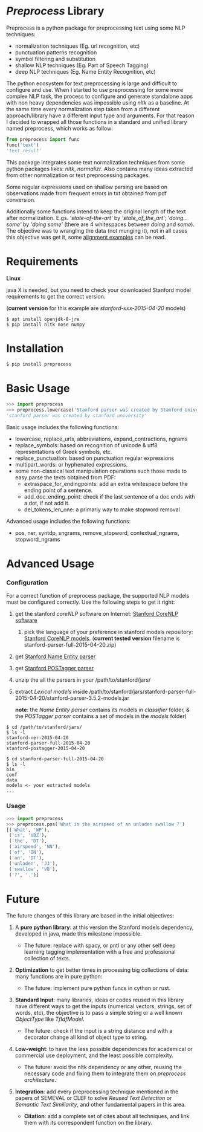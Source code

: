 # _Preprocess_ Library

Preprocess is a python package for preprocessing text using some NLP techniques:

* normalization techniques (Eg. url recognition, etc)
* punctuation patterns recognition
* symbol filtering and substitution
* shallow NLP techniques (Eg. Part of Speech Tagging)
* deep NLP techniques (Eg. Name Entity Recognition, etc)

The python ecosystem for text preprocessing is large and difficult to configure and use. When I started to use preprocessing for some more complex NLP task, the process to configure and generate standalone apps with non heavy dependencies was impossible using _nltk_ as a baseline. At the same time every normalization step taken from a different approach/library have a different input type and arguments. For that reason I decided to wrapped all those functions in a standard and unified library named preprocess, which works as follow:

```python
from preprocess import func
func('text')
'text_result'
```

This package integrates some text normalization techniques from some python packages likes: _nltk_, _normalizr_. Also contains many ideas extracted from other normalization or text preprocessing packages.

Some regular expressions used on shallow parsing are based on observations made from frequent errors in txt obtained from pdf conversion.

Additionally some functions intend to keep the original length of the text after normalization. E.gs. _'state-of-the-art'_ by _'state\_of\_the\_art'_; _'doing... some'_ by _'doing    some'_ (there are 4 whitespaces between _doing_ and _some_).  The objective was to wrangling the data (not munging it), not in all cases this objective was get it, some [alignment examples](https://github.com/sorice/2017paraphrasebsent/02.2-Jaccard-Align-Preproc-to-Original-Sent.ipynb) can be read.

# Requirements

__Linux__

java X is needed, but you need to check your downloaded Stanford model requirements to get the correct version.

(__current version__ for this example are _stanford-xxx-2015-04-20_ models)

```
$ apt install openjdk-8-jre
$ pip install nltk nose numpy
```



# Installation

```
$ pip install preprocess
```

# Basic Usage

```python
>>> import preprocess
>>> preprocess.lowercase('Stanford parser was created by Stanford University')
'stanford parser was created by stanford university'
```

Basic usage includes the following functions:

* lowercase, replace_urls, abbreviations, expand_contractions, ngrams
* replace_symbols: based on recognition of unicode & utf8 representations of Greek symbols, etc. 
* replace_punctuation: based on punctuation regular expressions
* multipart_words: or hyphenated expressions.
* some non-classical text manipulation operations such those made to easy parse the texts obtained from PDF:
  * extraspace_for_endingpoints: add an extra whitespace before the ending point of a sentence.
  * add_doc_ending_point: check if the last sentence of a doc ends with a dot, if not add it.
  * del_tokens_len_one: a primariy way to make stopword removal

Advanced usage includes the following functions:

* pos, ner, syntdp, sngrams, remove_stopword, contextual_ngrams, stopword_ngrams

# Advanced Usage 

### Configuration

For a correct function of preprocess package, the supported NLP models must be configured correctly. Use the following steps to get it right:

1. get the stanford _coreNLP_ software on Internet: [Stanford CoreNLP software](https://stanfordnlp.github.io/CoreNLP/download.html)
   1. pick the language of your preference in stanford models repository: [Stanford CoreNLP models](http://nlp.stanford.edu/software/). (**current tested version** filename is stanford-parser-full-2015-04-20.zip)

2. get [Stanford Name Entity parser](http://nlp.stanford.edu/software/stanford-ner-2015-04-20.zip)

3. get [Stanford POSTagger parser](http://nlp.stanford.edu/software/stanford-postagger-full-2015-04-20.zip)

4. unzip the all the parsers in your /path/to/stanford/jars/

5. extract _Lexical models_ inside /path/to/stanford/jars/stanford-parser-full-2015-04-20/stanford-parser-3.5.2-models.jar

   __note__: the _Name Entity parser_ contains its models in _classifier_ folder, & the _POSTagger parser_ contains a set of models in the _models_ folder)

```
$ cd /path/to/stanford/jars/
$ ls -l
stanford-ner-2015-04-20
stanford-parser-full-2015-04-20
stanford-postagger-2015-04-20
```

```
$ cd stanford-parser-full-2015-04-20
$ ls -l
bin
conf
data
models <- your extracted models
...
```

### Usage

```python
>>> import preprocess
>>> preprocess.pos('What is the airspeed of an unladen swallow ?')
[('What', 'WP'),
 ('is', 'VBZ'),
 ('the', 'DT'),
 ('airspeed', 'NN'),
 ('of', 'IN'),
 ('an', 'DT'),
 ('unladen', 'JJ'),
 ('swallow', 'VB'),
 ('?', '.')]
```

# Future

The future changes of this library are based in the initial objectives:

1. A __pure python library__: at this version the Stanford models dependency, developed in java,  made this milestone impossible.

    - The future: replace with spacy, or pntl or any other self deep learning tagging implementation with a free and professional collection of texts.

2. __Optimization__ to get better times in processing big collections of data: many functions are in pure python:

    - The future: implement pure python funcs in cython or rust.

3. __Standard Input__: many libraries, ideas or codes reused in this library have different ways to get the inputs (numerical vectors, strings, set of words, etc), the objective is to pass a simple string or a well known _ObjectType_ like _TfIdfModel_.

    - The future: check if the input is a string distance and with a decorator change all kind of object type to string.

4. __Low-weight__: to have the less possible dependencies for academical or commercial use deployment, and the least possible complexity.

    - The future: avoid the nltk dependency or any other, reusing the necessary code and fixing them to integrate them on _preprocess architecture_.

5. __Integration__: add every preprocessing technique mentioned in the papers of SEMEVAL or CLEF to solve _Reused Text Detection_ or _Semantic Text Similiarity_, and other fundamental papers in this area.

    - __Citation__: add a complete set of cites about all techniques, and link them with its correspondent function on the library.

